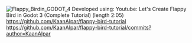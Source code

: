 ![Flappy_Birdin_GODOT_4](https://github.com/git4nader/fappybirdingodot4/assets/13668422/6d9a0482-f208-4c4b-955f-71cc1d93cd9c)
Developed using:
Youtube: Let's Create Flappy Bird in Godot 3 (Complete Tutorial) (length 2:05) 
https://github.com/KaanAlpar/flappy-bird-tutorial 
https://github.com/KaanAlpar/flappy-bird-tutorial/commits?author=KaanAlpar

